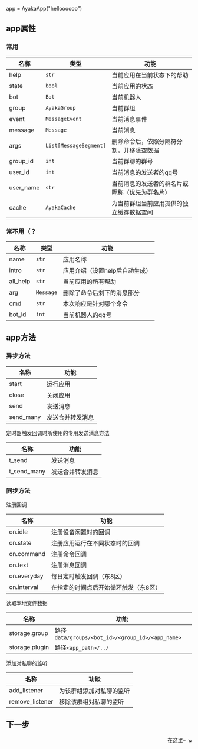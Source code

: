 
app = AyakaApp("helloooooo")

## app属性

### 常用

| 名称      | 类型                   | 功能                                           |
| --------- | ---------------------- | ---------------------------------------------- |
| help      | `str`                  | 当前应用在当前状态下的帮助                     |
| state     | `bool`                 | 当前应用的状态                                 |
| bot       | `Bot`                  | 当前机器人                                     |
| group     | `AyakaGroup`           | 当前群组                                       |
| event     | `MessageEvent`         | 当前消息事件                                   |
| message   | `Message`              | 当前消息                                       |
| args      | `List[MessageSegment]` | 删除命令后，依照分隔符分割，并移除空数据       |
| group_id  | `int`                  | 当前群聊的群号                                 |
| user_id   | `int`                  | 当前消息的发送者的qq号                         |
| user_name | `str`                  | 当前消息的发送者的群名片或昵称（优先为群名片） |
| cache     | `AyakaCache`           | 为当前群组当前应用提供的独立缓存数据空间       |

### 常不用（？

| 名称     | 类型      | 功能                           |
| -------- | --------- | ------------------------------ |
| name     | `str`     | 应用名称                       |
| intro    | `str`     | 应用介绍（设置help后自动生成） |
| all_help | `str`     | 当前应用的所有帮助             |
| arg      | `Message` | 删除了命令后剩下的消息部分     |
| cmd      | `str`     | 本次响应是针对哪个命令         |
| bot_id   | `int`     | 当前机器人的qq号               |

## app方法

### 异步方法

| 名称      | 功能             |
| --------- | ---------------- |
| start     | 运行应用         |
| close     | 关闭应用         |
| send      | 发送消息         |
| send_many | 发送合并转发消息 |

定时器触发回调时所使用的专用发送消息方法

| 名称        | 功能             |
| ----------- | ---------------- |
| t_send      | 发送消息         |
| t_send_many | 发送合并转发消息 |

### 同步方法

注册回调

| 名称        | 功能                                  |
| ----------- | ------------------------------------- |
| on.idle     | 注册设备闲置时的回调                  |
| on.state    | 注册应用运行在不同状态时的回调        |
| on.command  | 注册命令回调                          |
| on.text     | 注册消息回调                          |
| on.everyday | 每日定时触发回调（东8区）             |
| on.interval | 在指定的时间点后开始循环触发（东8区） |

读取本地文件数据

| 名称           | 功能                                             |
| -------------- | ------------------------------------------------ |
| storage.group  | 路径`data/groups/<bot_id>/<group_id>/<app_name>` |
| storage.plugin | 路径`<app_path>/../`               |

添加对私聊的监听

| 名称            | 功能                     |
| --------------- | ------------------------ |
| add_listener    | 为该群组添加对私聊的监听 |
| remove_listener | 移除该群组对私聊的监听   |

## 下一步

<div align="right">
    在这里~ ↘
</div>

